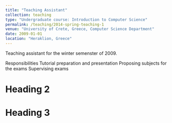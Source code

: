 ```yaml
---
title: "Teaching Assistant"
collection: teaching
type: "Undergraduate course: Introduction to Computer Science"
permalink: /teaching/2014-spring-teaching-1
venue: "University of Crete, Greece, Computer Science Department"
date: 2009-01-01
location: "Heraklion, Greece"
---
```

Teaching assistant for the winter semenster of 2009.

Responsibilities
 Tutorial preparation and presentation
 Proposing subjects for the exams
 Supervising exams

Heading 2
======

Heading 3
======
